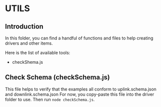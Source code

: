 # UTILS

## Introduction
In this folder, you can find a handful of functions and files to help creating drivers and other items.

Here is the list of available tools:
* checkShema.js


## Check Schema (checkSchema.js)
This file helps to verify that the examples all conform to uplink.schema.json and downlink.schema.json
For now, you copy-paste this file into the driver folder to use.
Then run ```node checkSchema.js```.